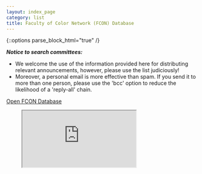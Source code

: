 ```yaml
---
layout: index_page
category: list
title: Faculty of Color Network (FCON) Database
---
```


{::options parse_block_html="true" /}

_**Notice to search committees:**_ 
* We welcome the use of the information provided here for distributing relevant announcements, however, please use the list judiciously! 
* Moreover, a personal email is more effective than spam. If you send it to more than one person, please use the 'bcc' option to reduce the likelihood of a 'reply-all' chain.

[Open FCON Database](https://docs.google.com/spreadsheets/d/1VBbamuEr_pIS4soZ9F5UKhUZ2jtS1kHuR6WkvwtNa6Q/edit?usp=sharing)

<figure class="video_container">
<iframe src="https://docs.google.com/spreadsheets/d/e/2PACX-1vSawIeErSwsAMkjtOA0y6GsBYMOtf1PxKvtTHCm9oa8zIWoHbzH_R-7ttBFRVe5CkAYbMwGS8J6tPI_/pubhtml?widget=true&amp;headers=false"></iframe>
</figure>
